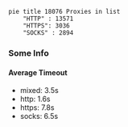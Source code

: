 
```mermaid
pie title 18076 Proxies in list
    "HTTP" : 13571
    "HTTPS": 3036
    "SOCKS" : 2894
```

### Some Info
#### Average Timeout

- mixed: 3.5s
- http: 1.6s
- https: 7.8s
- socks: 6.5s